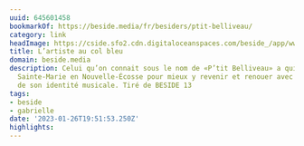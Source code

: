 ```yaml
---
uuid: 645601458
bookmarkOf: https://beside.media/fr/besiders/ptit-belliveau/
category: link
headImage: https://cside.sfo2.cdn.digitaloceanspaces.com/beside_/app/www/2022/11/BESIDE_P_tit-Belliveau-feature2.jpg
title: L’artiste au col bleu
domain: beside.media
description: Celui qu’on connait sous le nom de «P’tit Belliveau» a quitté la baie
  Sainte-Marie en Nouvelle-Écosse pour mieux y revenir et renouer avec la charpente
  de son identité musicale. Tiré de BESIDE 13
tags:
- beside
- gabrielle
date: '2023-01-26T19:51:53.250Z'
highlights: 
---
```



